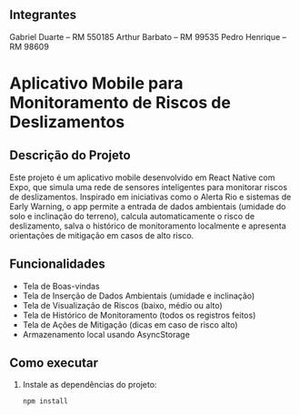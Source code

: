## Integrantes
Gabriel Duarte – RM 550185
Arthur Barbato – RM 99535
Pedro Henrique – RM 98609

# Aplicativo Mobile para Monitoramento de Riscos de Deslizamentos

## Descrição do Projeto

Este projeto é um aplicativo mobile desenvolvido em React Native com Expo, que simula uma rede de sensores inteligentes para monitorar riscos de deslizamentos. Inspirado em iniciativas como o Alerta Rio e sistemas de Early Warning, o app permite a entrada de dados ambientais (umidade do solo e inclinação do terreno), calcula automaticamente o risco de deslizamento, salva o histórico de monitoramento localmente e apresenta orientações de mitigação em casos de alto risco.

## Funcionalidades

- Tela de Boas-vindas
- Tela de Inserção de Dados Ambientais (umidade e inclinação)
- Tela de Visualização de Riscos (baixo, médio ou alto)
- Tela de Histórico de Monitoramento (todos os registros feitos)
- Tela de Ações de Mitigação (dicas em caso de risco alto)
- Armazenamento local usando AsyncStorage

## Como executar

1. Instale as dependências do projeto:
   ```bash
   npm install
